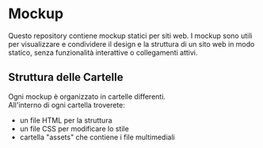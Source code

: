 # Mockup

Questo repository contiene mockup statici per siti web.
I mockup sono utili per visualizzare e condividere il design e la struttura di un sito web in modo statico, senza funzionalità interattive o collegamenti attivi.

## Struttura delle Cartelle

Ogni mockup è organizzato in cartelle differenti. <br>
All'interno di ogni cartella troverete:
<ul>
  <li>un file HTML per la struttura</li>
  <li>un file CSS per modificare lo stile</li>
  <li>cartella "assets" che contiene i file multimediali</li>
</ul>

